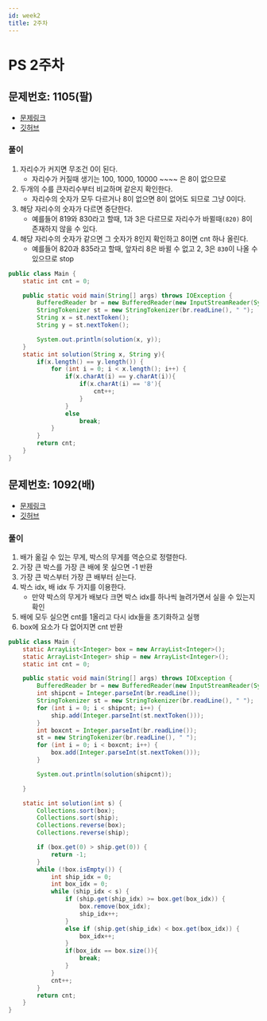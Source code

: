 ```yaml
---
id: week2
title: 2주차
---
```


# PS 2주차

## 문제번호: 1105(팔)
- [문제링크](https://www.acmicpc.net/problem/1105)
- [깃허브](https://github.com/sksk713/PS/blob/master/2%EC%A3%BC%EC%B0%A8/1105.java)


### 풀이
1. 자리수가 커지면 무조건 0이 된다.
    - 자리수가 커질때 생기는 100, 1000, 10000 ~~~~ 은 8이 없으므로
2. 두개의 수를 큰자리수부터 비교하며 같은지 확인한다.
    - 자리수의 숫자가 모두 다르거나 8이 없으면 8이 없어도 되므로 그냥 0이다.
3. 해당 자리수의 숫자가 다르면 중단한다.
    - 예를들어 819와 830라고 할때, 1과 3은 다르므로 자리수가 바뀔때`(820)` 8이 존재하지 않을 수 있다.
3. 해당 자리수의 숫자가 같으면 그 숫자가 8인지 확인하고 8이면 cnt 하나 올린다.
    - 예를들어 820과 835라고 할때, 앞자리 8은 바뀔 수 없고 2, 3은 `830`이 나올 수 있으므로 stop
    
```java
public class Main {
    static int cnt = 0;

    public static void main(String[] args) throws IOException {
        BufferedReader br = new BufferedReader(new InputStreamReader(System.in));
        StringTokenizer st = new StringTokenizer(br.readLine(), " ");
        String x = st.nextToken();
        String y = st.nextToken();

        System.out.println(solution(x, y));
    }
    static int solution(String x, String y){
        if(x.length() == y.length()) {
            for (int i = 0; i < x.length(); i++) {
                if(x.charAt(i) == y.charAt(i)){
                    if(x.charAt(i) == '8'){
                        cnt++;
                    }
                }
                else
                    break;
            }
        }
        return cnt;
    }
}
```

## 문제번호: 1092(배)
- [문제링크](https://www.acmicpc.net/problem/1092)
- [깃허브](https://github.com/sksk713/PS/blob/master/2%EC%A3%BC%EC%B0%A8/1092.java)


### 풀이

1. 배가 옮길 수 있는 무게, 박스의 무게를 역순으로 정렬한다.
2. 가장 큰 박스를 가장 큰 배에 못 실으면 -1 반환
3. 가장 큰 박스부터 가장 큰 배부터 싣는다.
4. 박스 idx, 배 idx 두 가지를 이용한다.
    - 만약 박스의 무게가 배보다 크면 박스 idx를 하나씩 늘려가면서 실을 수 있는지 확인
5. 배에 모두 실으면 cnt를 1올리고 다시 idx들을 초기화하고 실행
6. box에 요소가 다 없어지면 cnt 반환

```java
public class Main {
    static ArrayList<Integer> box = new ArrayList<Integer>();
    static ArrayList<Integer> ship = new ArrayList<Integer>();
    static int cnt = 0;

    public static void main(String[] args) throws IOException {
        BufferedReader br = new BufferedReader(new InputStreamReader(System.in));
        int shipcnt = Integer.parseInt(br.readLine());
        StringTokenizer st = new StringTokenizer(br.readLine(), " ");
        for (int i = 0; i < shipcnt; i++) {
            ship.add(Integer.parseInt(st.nextToken()));
        }
        int boxcnt = Integer.parseInt(br.readLine());
        st = new StringTokenizer(br.readLine(), " ");
        for (int i = 0; i < boxcnt; i++) {
            box.add(Integer.parseInt(st.nextToken()));
        }

        System.out.println(solution(shipcnt));

    }

    static int solution(int s) {
        Collections.sort(box);
        Collections.sort(ship);
        Collections.reverse(box);
        Collections.reverse(ship);

        if (box.get(0) > ship.get(0)) {
            return -1;
        }
        while (!box.isEmpty()) {
            int ship_idx = 0;
            int box_idx = 0;
            while (ship_idx < s) {
                if (ship.get(ship_idx) >= box.get(box_idx)) {
                    box.remove(box_idx);
                    ship_idx++;
                }
                else if (ship.get(ship_idx) < box.get(box_idx)) {
                    box_idx++;
                }
                if(box_idx == box.size()){
                    break;
                }
            }
            cnt++;
        }
        return cnt;
    }
}
```